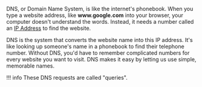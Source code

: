 DNS, or Domain Name System, is like the internet's phonebook. When you type a website address, like **www\.google\.com** into your browser, your computer doesn't understand the words. Instead, it needs a number called an [IP Address](../networking/ipa.md) to find the website.

DNS is the system that converts the website name into this IP address. It's like looking up someone's name in a phonebook to find their telephone number. Without DNS, you'd have to remember complicated numbers for every website you want to visit. DNS makes it easy by letting us use simple, memorable names.

!!! info
These DNS requests are called "queries".
